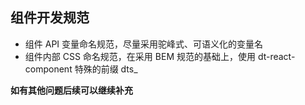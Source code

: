 ## 组件开发规范

+ 组件 API 变量命名规范，尽量采用驼峰式、可语义化的变量名
+ 组件内部 CSS 命名规范，在采用 BEM 规范的基础上，使用 dt-react-component 特殊的前缀 dts_


**如有其他问题后续可以继续补充**
